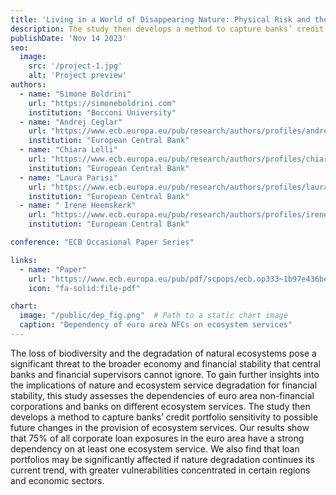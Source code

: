 ```yaml
---
title: 'Living in a World of Disappearing Nature: Physical Risk and the Implications for Financial Stability'
description: The study then develops a method to capture banks’ credit portfolio sensitivity to possible future changes in the provision of ecosystem services
publishDate: 'Nov 14 2023'
seo:
  image:
    src: '/project-1.jpg'
    alt: 'Project preview'
authors:
  - name: "Simone Boldrini"
    url: "https://simoneboldrini.com"
    institution: "Bocconi University"
  - name: "Andrej Ceglar"
    url: "https://www.ecb.europa.eu/pub/research/authors/profiles/andrej-ceglar.en.html"
    institution: "European Central Bank"
  - name: "Chiara Lelli"
    url: "https://www.ecb.europa.eu/pub/research/authors/profiles/chiara-lelli.en.html"
    institution: "European Central Bank"
  - name: "Laura Parisi"
    url: "https://www.ecb.europa.eu/pub/research/authors/profiles/laura-parisi.en.html"
    institution: "European Central Bank"
  - name: " Irene Heemskerk"
    url: "https://www.ecb.europa.eu/pub/research/authors/profiles/irene-heemskerk.en.html"
    institution: "European Central Bank"          

conference: "ECB Occasional Paper Series"

links:
  - name: "Paper"
    url: "https://www.ecb.europa.eu/pub/pdf/scpops/ecb.op333~1b97e436be.it.pdf?90e7aaae4ef927f887a787587a22adba"
    icon: "fa-solid:file-pdf"

chart:
  image: "/public/dep_fig.png"  # Path to a static chart image
  caption: "Dependency of euro area NFCs on ecosystem services"
---
```


The loss of biodiversity and the degradation of natural ecosystems pose a significant
threat to the broader economy and financial stability that central banks and financial
supervisors cannot ignore. To gain further insights into the implications of nature and
ecosystem service degradation for financial stability, this study assesses the
dependencies of euro area non-financial corporations and banks on different
ecosystem services. The study then develops a method to capture banks’ credit
portfolio sensitivity to possible future changes in the provision of ecosystem services.
Our results show that 75% of all corporate loan exposures in the euro area have a
strong dependency on at least one ecosystem service. We also find that loan
portfolios may be significantly affected if nature degradation continues its current
trend, with greater vulnerabilities concentrated in certain regions and economic
sectors. 

